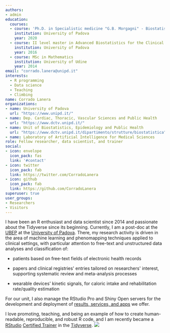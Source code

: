 ```yaml
---
authors:
- admin
education:
  courses:
  - course: 'Ph.D. in Specialistic medicine "G.B. Morgagni" - Biostatistics'
    institution: University of Padova
    year: 2020
  - course: II level master in Advanced Biostatistics for the Clinical Research
    institution: University of Padova
    year: 2016
  - course: MSc in Mathematics
    institution: University of Udine
    year: 2014
email: "corrado.lanera@unipd.it"
interests:
  - R programming
  - Data science
  - Teaching
  - Climbing
name: Corrado Lanera
organizations:
- name: University of Padova
  url: "https://www.unipd.it/"
- name: Dep. Cardiac, Thoracic, Vascular Sciences and Public Health
  url: "https://www.dctv.unipd.it/"
- name: Unit of Biostatistics, Epidemiology and Public Health
  url: "https://www.dctv.unipd.it/dipartimento/strutture/biostatistica"
- name: Laboratory of Artificial Intelligence for Medical Sciences
role: Fellow researcher, data scientist, and trainer
social:
- icon: envelope
  icon_pack: fas
  link: '#contact'
- icon: twitter
  icon_pack: fab
  link: https://twitter.com/CorradoLanera
- icon: github
  icon_pack: fab
  link: https://github.com/CorradoLanera
superuser: true
user_groups:
- Researchers
- Visitors
---
```


I have been an R enthusiast and data scientist since 2014 and passionate about the Tidyverse since its beginning. Currently, I am a post-doc at the [UBEP](https://www.dctv.unipd.it/dipartimento/strutture/biostatistica) at the [University of Padova](https://www.unipd.it/). There, my research activity is driven in the area of machine learning and phenomapping techniques applied to clinical settings, with
particular attention to free-text and unstructured data analyses
and classification of:

  - patients based on free-text fields of electronic health records
    
  - papers and clinical registries' entries tailored on researchers'
    interest, supporting systematic review and meta-analysis processes
  
  - wearable devices' kinetic signals, for caloric intake and
    rehabilitation rate/quality estimation


For our unit, I also manage the RStudio Pro and Shiny Open servers for the development and deployment of [results, services, and apps](https://r-ubesp.dctv.unipd.it/) we offer.


I love promoting, teaching, and being an example of how to create human-readable, reproducible, and robust R code, and I am recently became a [RStudio](https://rstudio.com/) [Certified Trainer](https://education.rstudio.com/trainers/people/lanera+corrado/) in the [Tidyverse](https://www.tidyverse.org/). ![](img/CertifiedRstudioTrainer.png)
